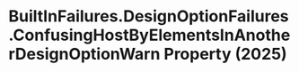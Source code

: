 # BuiltInFailures.DesignOptionFailures.ConfusingHostByElementsInAnotherDesignOptionWarn Property (2025)

﻿
